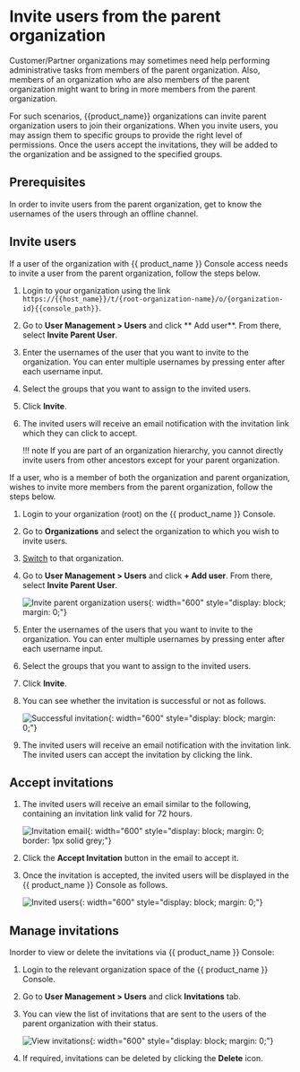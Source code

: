 # Invite users from the parent organization

Customer/Partner organizations may sometimes need help performing administrative tasks from members of the parent organization. Also, members of an organization who are also members of the parent organization might want to bring in more members from the parent organization.

For such scenarios, {{product_name}} organizations can invite parent organization users to join their organizations. When you invite users, you may assign them to specific groups to provide the right level of permissions. Once the users accept the invitations, they will be added to the organization and be assigned to the specified groups.

## Prerequisites

In order to invite users from the parent organization, get to know the usernames of the users through an offline channel.

## Invite users

If a user of the organization with {{ product_name }} Console access needs to invite a user from the parent organization, follow the steps below.

1. Login to your organization using the link `https://{{host_name}}/t/{root-organization-name}/o/{organization-id}{{console_path}}`.
2. Go to **User Management > Users** and click ** Add user**. From there, select **Invite Parent User**.
3. Enter the usernames of the user that you want to invite to the organization. You can enter multiple usernames by pressing enter after each username input.
4. Select the groups that you want to assign to the invited users.
5. Click **Invite**.
6. The invited users will receive an email notification with the invitation link which they can click to accept.

    !!! note
        If you are part of an organization hierarchy, you cannot directly invite users from other ancestors except for your parent organization.

If a user, who is a member of both the organization and parent organization, wishes to invite more members from the parent organization, follow the steps below.

1. Login to your organization (root) on the {{ product_name }} Console.
2. Go to **Organizations** and select the organization to which you wish to invite users.
3. [Switch]({{base_path}}/guides/organization-management/manage-organizations/#switch-between-organizations) to that organization.
4. Go to **User Management > Users** and click **+ Add user**. From there, select **Invite Parent User**.

    ![Invite parent organization users]({{base_path}}/assets/img/guides/organization/manage-organizations/invite-parent-users.png){: width="600" style="display: block; margin: 0;"}

5. Enter the usernames of the users that you want to invite to the organization. You can enter multiple usernames by pressing enter after each username input.
6. Select the groups that you want to assign to the invited users.
7. Click **Invite**.
8. You can see whether the invitation is successful or not as follows.

    ![Successful invitation]({{base_path}}/assets/img/guides/organization/manage-organizations/successful-invitation.png){: width="600" style="display: block; margin: 0;"}

9. The invited users will receive an email notification with the invitation link. The invited users can accept the invitation by clicking the link.


## Accept invitations

1. The invited users will receive an email similar to the following, containing an invitation link valid for 72 hours.

    ![Invitation email]({{base_path}}/assets/img/guides/organization/manage-organizations/parent-org-user-invitation-email.png){: width="600" style="display: block; margin: 0; border: 1px solid grey;"}

2. Click the **Accept Invitation** button in the email to accept it.
3. Once the invitation is accepted, the invited users will be displayed in the {{ product_name }} Console as follows.

    ![Invited users]({{base_path}}/assets/img/guides/organization/manage-organizations/invited-users.png){: width="600" style="display: block; margin: 0;"}

## Manage invitations

Inorder to view or delete the invitations via {{ product_name }} Console:

1. Login to the relevant organization space of the {{ product_name }} Console.
2. Go to **User Management > Users** and click **Invitations** tab.
3. You can view the list of invitations that are sent to the users of the parent organization with their status.

    ![View invitations]({{base_path}}/assets/img/guides/organization/manage-organizations/view-invitations.png){: width="600" style="display: block; margin: 0;"}

4. If required, invitations can be deleted by clicking the **Delete** icon.

